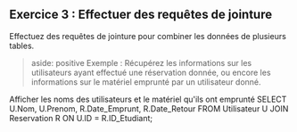 ## Exercice 3 : Effectuer des requêtes de jointure 

Effectuez des requêtes de jointure pour combiner les données de plusieurs tables. 

> aside: positive
> Exemple : Récupérez les informations sur les utilisateurs ayant effectué une réservation donnée, ou encore les informations sur le matériel emprunté par un utilisateur donné. 
>

Afficher les noms des utilisateurs et le matériel qu'ils ont emprunté
SELECT U.Nom, U.Prenom, R.Date_Emprunt, R.Date_Retour
FROM Utilisateur U
JOIN Reservation R ON U.ID = R.ID_Etudiant;



